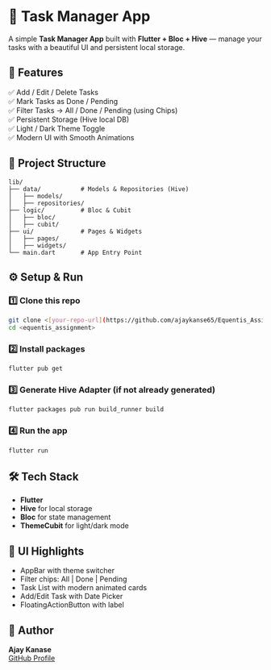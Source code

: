 
# 📝 Task Manager App

A simple **Task Manager App** built with **Flutter + Bloc + Hive** — manage your tasks with a beautiful UI and persistent local storage.

## 🚀 Features

✅ Add / Edit / Delete Tasks  
✅ Mark Tasks as Done / Pending  
✅ Filter Tasks → All / Done / Pending (using Chips)  
✅ Persistent Storage (Hive local DB)  
✅ Light / Dark Theme Toggle  
✅ Modern UI with Smooth Animations  

## 📂 Project Structure

```
lib/
├── data/           # Models & Repositories (Hive)
│   ├── models/
│   ├── repositories/
├── logic/          # Bloc & Cubit
│   ├── bloc/
│   ├── cubit/
├── ui/             # Pages & Widgets
│   ├── pages/
│   ├── widgets/
└── main.dart       # App Entry Point
```

## ⚙ Setup & Run

### 1️⃣ Clone this repo

```bash
git clone <[your-repo-url](https://github.com/ajaykanse65/Equentis_Assignment.git)>
cd <equentis_assignment>
```

### 2️⃣ Install packages

```bash
flutter pub get
```

### 3️⃣ Generate Hive Adapter (if not already generated)

```bash
flutter packages pub run build_runner build
```

### 4️⃣ Run the app

```bash
flutter run
```

## 🛠 Tech Stack

- **Flutter**  
- **Hive** for local storage  
- **Bloc** for state management  
- **ThemeCubit** for light/dark mode  

## 🎨 UI Highlights

- AppBar with theme switcher  
- Filter chips: All | Done | Pending  
- Task List with modern animated cards  
- Add/Edit Task with Date Picker  
- FloatingActionButton with label  

## 🙌 Author

**Ajay Kanase**  
[GitHub Profile](https://github.com/ajaykanse65)


